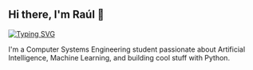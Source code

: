 ## Hi there, I'm Raúl 👋
[![Typing SVG](https://readme-typing-svg.herokuapp.com?font=Fira+Code&weight=700&size=30&duration=3000&pause=1000&color=CC24F7&center=true&vCenter=true&width=850&lines=Data+Scientist+)](https://git.io/typing-svg)

I'm a Computer Systems Engineering student passionate about Artificial Intelligence, Machine Learning, and building cool stuff with Python.
